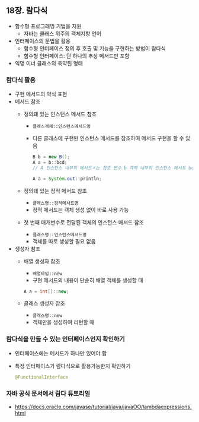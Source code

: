 ## 18장. 람다식

- 함수형 프로그래밍 기법을 지원
    - 자바는 클래스 위주의 객체지향 언어
- 인터페이스의 문법을 활용
    - 함수형 인터페이스 정의 후 호출 및 기능을 구현하는 방법이 람다식
    - 함수형 인터페이스: 단 하나의 추상 메서드만 포함
- 익명 이너 클래스의 축약된 형태

### 람다식 활용

- 구현 메서드의 약식 표현
- 메서드 참조
    - 정의돼 있는 인스턴스 메서드 참조
        - `클래스객체::인스턴스메서드명`
        - 다른 클래스에 구현된 인스턴스 메서드를 참조하여 메서드 구현을 할 수 있음
            
            ```java
            B b = new B();
            A a = b::bcd;
            // A 인스턴스 내부의 메서드ㅈ는 참조 변수 b 객체 내부의 인스턴스 메서트 bcd()와 동일
            ```
            
            ```java
            A a = System.out::println;
            ```
            
    - 정의돼 있는 정적 메서드 참조
        - `클래스명::정적메서드명`
        - 정적 메서드는 객체 생성 없이 바로 사용 가능
    - 첫 번째 매개변수로 전달된 객체의 인스턴스 매서드 참조
        - `클래스명::인스턴스메서드명`
        - 객체를 따로 생성할 필요 없음
- 생성자 참조
    - 배열 생성자 참조
        - `배열타입::new`
        - 구현 메서드의 내용이 단순히 배열 객체를 생성할 때
        
        ```java
        A a = int[]::new;
        ```
        
    - 클래스 생성자 참조
        - `클래스명::new`
        - 객체만을 생성하여 리턴할 때

### 람다식을 만들 수 있는 인터페이스인지 확인하기

- 인터페이스에는 메서드가 하나만 있어야 함
- 특정 인터페이스가 람다식으로 활용가능한지 확인하기

    ```java
    @FunctionalInterface
    ```

### 자바 공식 문서에서 람다 튜토리얼

- https://docs.oracle.com/javase/tutorial/java/javaOO/lambdaexpressions.html